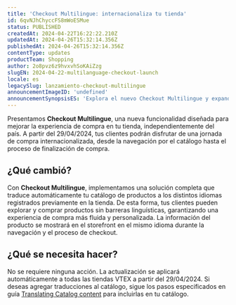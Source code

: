 ```yaml
---
title: 'Checkout Multilingue: internacionaliza tu tienda'
id: 6qvNJhChyccFS8mWoESMue
status: PUBLISHED
createdAt: 2024-04-22T16:22:22.210Z
updatedAt: 2024-04-26T15:32:14.356Z
publishedAt: 2024-04-26T15:32:14.356Z
contentType: updates
productTeam: Shopping
author: 2o8pvz6z9hvxvhSoKAiZzg
slugEN: 2024-04-22-multilanguage-checkout-launch
locale: es
legacySlug: lanzamiento-checkout-multilingue
announcementImageID: 'undefined'
announcementSynopsisES: 'Explora el nuevo Checkout Multilingue y expande tu tienda globalmente ofreciendo una experiencia de compra localizada.'
---
```


Presentamos **Checkout Multilingue**, una nueva funcionalidad diseñada para mejorar la experiencia de compra en tu tienda, independientemente del país. A partir del 29/04/2024, tus clientes podrán disfrutar de una jornada de compra internacionalizada, desde la navegación por el catálogo hasta el proceso de finalización de compra.

## ¿Qué cambió?

Con **Checkout Multilingue**, implementamos una solución completa que traduce automáticamente tu catálogo de productos a los distintos idiomas registrados previamente en la tienda. De esta forma, tus clientes pueden explorar y comprar productos sin barreras linguísticas, garantizando una experiencia de compra más fluida y personalizada. La información del producto se mostrará en el storefront en el mismo idioma durante la navegación y el proceso de checkout. 

## ¿Qué se necesita hacer?

No se requiere ninguna acción. La actualización se aplicará automáticamente a todas las tiendas VTEX a partir del 29/04/2024. Si deseas agregar traducciones al catálogo, sigue los pasos especificados en guía [Translating Catalog content](https://developers.vtex.com/docs/guides/catalog-internationalization) para incluirlas en tu catálogo. 

